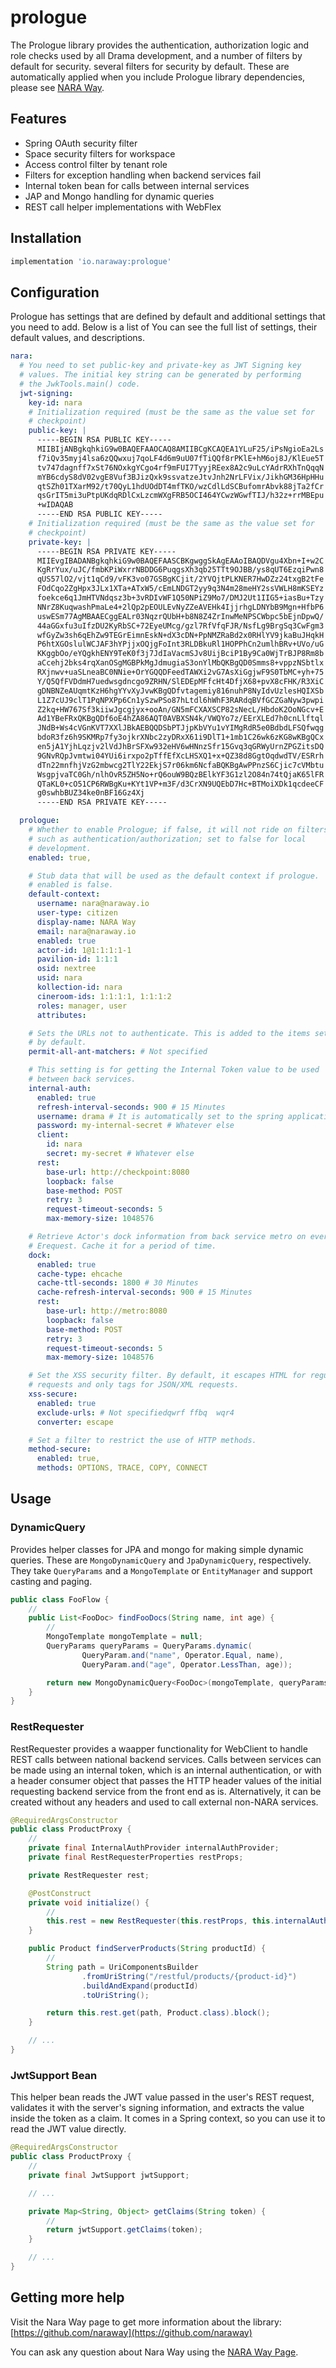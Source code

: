 # prologue

The Prologue library provides the authentication, authorization logic
and role checks used by all Drama development, and a number of filters
by default for security. several filters for security by default.
These are automatically applied when you include Prologue library
dependencies, please see [NARA Way](https://naraway.io).

## Features

- Spring OAuth security filter
- Space security filters for workspace
- Access control filter by tenant role
- Filters for exception handling when backend services fail
- Internal token bean for calls between internal services
- JAP and Mongo handling for dynamic queries
- REST call helper implementations with WebFlex

## Installation

```groovy
implementation 'io.naraway:prologue'
```

## Configuration

Prologue has settings that are defined by default and additional
settings that you need to add. Below is a list of You can see the
full list of settings, their default values, and descriptions.

```yaml
nara:
  # You need to set public-key and private-key as JWT Signing key 
  # values. The initial key string can be generated by performing 
  # the JwkTools.main() code.
  jwt-signing:
    key-id: nara
    # Initialization required (must be the same as the value set for 
    # checkpoint)
    public-key: |
      -----BEGIN RSA PUBLIC KEY-----
      MIIBIjANBgkqhkiG9w0BAQEFAAOCAQ8AMIIBCgKCAQEA1YLuF25/iPsNgioEa2Ls
      f7iQv35myj4lsa6zQQwxuj7qoLF4d6m9uU07fTiQQf8rPKlE+hM6oj8J/KlEue5T
      tv747dagnff7xSt76NOxkgYCgo4rf9mFUI7TyyjREex8A2c9uLcYAdrRXhTnQqqN
      mYB6cdyS8dV02vgE8Vuf3BJizQxk9ssvatzeJtvJnh2NrLFVix/JikhGM36HpHHu
      qtSZh01TXarM92/t70QyL1hdUOdDT4mfTKO/wzCdlLdSCBufomrAbvk88jTa2fCr
      qsGrIT5mi3uPtpUKdqRDlCxLzcmWXgFRB5OCI464YCwzWGwfTIJ/h32z+rrMBEpu
      +wIDAQAB
      -----END RSA PUBLIC KEY-----
    # Initialization required (must be the same as the value set for 
    # checkpoint)
    private-key: |
      -----BEGIN RSA PRIVATE KEY-----
      MIIEvgIBADANBgkqhkiG9w0BAQEFAASCBKgwggSkAgEAAoIBAQDVgu4Xbn+I+w2C
      KgRrYux/uJC/fmbKPiWxrrNBDDG6PuqgsXh3qb25TTt9OJBB/ys8qUT6EzqiPwn8
      qUS57lO2/vjt1qCd9/vFK3vo07GSBgKCjit/2YVQjtPLKNER7HwDZz24txgB2tFe
      FOdCqo2ZgHpx3JLx1XTa+ATxW5/cEmLNDGT2yy9q3N4m28meHY2ssVWLH8mKSEYz
      foekce6q1JmHTVNdqsz3b+3vRDIvWF1Q50NPiZ9Mo7/DMJ2Ut1IIG5+iasBu+Tzy
      NNrZ8KuqwashPmaLe4+2lQp2pEOULEvNyZZeAVEHk4IjjrhgLDNYbB9Mgn+HfbP6
      uswESm77AgMBAAECggEALr03NqzrQUbH+b8N8Z4ZrInwMeNPSCWbpc5bEjnDpwQ/
      44aGGxfu3uIfzDU2KyRbSC+72EyeUMcg/gzl7RfVfqFJR/NsfLg9BrgSq3CwFgm3
      wfGyZw3sh6qEhZw9TEGrEimnEskN+dX3cDN+PpNMZRaBd2x0RHlYV9jkaBuJHqkH
      P6htXGOslulWCJAF3hYPjjxOQjgFoInt3RLDBkuRl1HOPPhCn2umlhBRv+UVo/uG
      KKggbOo/eYQgkhENY9TeK0f3j7JdIaVacmSJv8UijBciP1By9Ca0WjTrBJP8Rm8b
      aCcehj2bks4rqXanOSgMGBPkMgJdmugiaS3onYlMbQKBgQD0Smms8+vppzNSbtlx
      RXjnwv+uaSLneaBC0NNie+OrYGQQDFeedTAWXi2vG7AsXiGgjwF9S0TbMC+yh+75
      Y/Q5QfFVDdmH7uedwsgdncgo9ZRHN/SlEDEpMFfcHt4DfjX68+pvX8cFHK/R3XiC
      gDNBNZeAUqmtKzH6hgYYvXyJvwKBgQDfvtagemiy816nuhP8NyIdvUzlesHQIXSb
      L1Z7cUJ9clT1PqNPXPp6Cn1ySzwPSo87hLtdl6hWhF3RARdqBVfGCZGaNyw3pwpi
      Z2kq+HW767Sf3kiiwJgcgjyx+ooAn/GN5mFCXAXSCP82sNecL/HbdoK2OoNGcv+E
      Ad1YBeFRxQKBgQDf6oE4hZA86AQT0AVBXSN4k/VWQYo7z/EErXLEd7h0cnLlftql
      JNdB+Ws4cVGnKVT7XXlJBkAEBQQDSbPTJjpKbVYu1vYIMgRdR5e0BdbdLFSQfwqg
      bdoR3fz6h9SKMRp7fy3ojkrXNbc2zyDRxX61i9DlT1+1mb1C26wk6zKG8wKBgQCx
      en5jA1YjhLqzjv2lVdJhBrSFXw932eHV6wHNnzSfr15Gvq3qGRWyUrnZPGZitsDQ
      9GNvRQpJvmtwi04YUi6irxpo2pTffEfXcLHSXQ1+x+QZ38d8GgtOqdwdTV/ESRrh
      dTn22mnfhjVzG2mbwcg2TlY22EkjS7r06km6NcfaBQKBgAwPPnzS6Cjic7cVMbtu
      WsgpjvaTC0Gh/nlhOvR5ZH5No+rQ6ouW9BQzBElkYF3G1zl2O84n74tQjaK65lFR
      QTaKL0+cO51CP6RWBgKu+KYt1VP+m3F/d3CrXN9UQEbD7Hc+BTMoiXDk1qcdeeCF
      g0swhbBUZ34ke0nBF16Gz4Xj
      -----END RSA PRIVATE KEY-----

  prologue:
    # Whether to enable Prologue; if false, it will not ride on filters
    # such as authentication/authorization; set to false for local 
    # development.
    enabled: true,

    # Stub data that will be used as the default context if prologue. 
    # enabled is false.
    default-context:
      username: nara@naraway.io
      user-type: citizen
      display-name: NARA Way
      email: nara@naraway.io
      enabled: true
      actor-id: 1@1:1:1:1-1
      pavilion-id: 1:1:1
      osid: nextree
      usid: nara
      kollection-id: nara
      cineroom-ids: 1:1:1:1, 1:1:1:2
      roles: manager, user
      attributes:

    # Sets the URLs not to authenticate. This is added to the items set 
    # by default.
    permit-all-ant-matchers: # Not specified

    # This setting is for getting the Internal Token value to be used 
    # between back services.
    internal-auth:
      enabled: true
      refresh-interval-seconds: 900 # 15 Minutes
      username: drama # It is automatically set to the spring application name
      password: my-internal-secret # Whatever else
      client:
        id: nara
        secret: my-secret # Whatever else
      rest:
        base-url: http://checkpoint:8080
        loopback: false
        base-method: POST
        retry: 3
        request-timeout-seconds: 5
        max-memory-size: 1048576

    # Retrieve Actor's dock information from back service metro on every 
    # Erequest. Cache it for a period of time.
    dock:
      enabled: true
      cache-type: ehcache
      cache-ttl-seconds: 1800 # 30 Minutes
      cache-refresh-interval-seconds: 900 # 15 Minutes
      rest:
        base-url: http://metro:8080
        loopback: false
        base-method: POST
        retry: 3
        request-timeout-seconds: 5
        max-memory-size: 1048576

    # Set the XSS security filter. By default, it escapes HTML for regular form
    # requests and only tags for JSON/XML requests.
    xss-secure:
      enabled: true
      exclude-urls: # Not specifiedqwrf ffbq  wqr4
      converter: escape

    # Set a filter to restrict the use of HTTP methods.
    method-secure:
      enabled: true,
      methods: OPTIONS, TRACE, COPY, CONNECT
```

## Usage

### DynamicQuery

Provides helper classes for JPA and mongo for making simple dynamic queries.
These are `MongoDynamicQuery` and `JpaDynamicQuery`, respectively. They take
`QueryParams` and a `MongoTemplate` or `EntityManager` and support casting and
paging.

```java
public class FooFlow {
    //
    public List<FooDoc> findFooDocs(String name, int age) {
        //
        MongoTemplate mongoTemplate = null;
        QueryParams queryParams = QueryParams.dynamic(
                QueryParam.and("name", Operator.Equal, name),
                QueryParam.and("age", Operator.LessThan, age));

        return new MongoDynamicQuery<FooDoc>(mongoTemplate, queryParams, FooDoc.class).findAll();
    }
}
```

### RestRequester

RestRequester provides a waapper functionality for WebClient to handle REST
calls between national backend services. Calls between services can be made
using an internal token, which is an internal authentication, or with a
header consumer object that passes the HTTP header values of the initial
requesting backend service from the front end as is. Alternatively, it can
be created without any headers and used to call external non-NARA services.

```java
@RequiredArgsConstructor
public class ProductProxy {
    //
    private final InternalAuthProvider internalAuthProvider;
    private final RestRequesterProperties restProps;

    private RestRequester rest;

    @PostConstruct
    private void initialize() {
        //
        this.rest = new RestRequester(this.restProps, this.internalAuthProvider);
    }

    public Product findServerProducts(String productId) {
        //
        String path = UriComponentsBuilder
                .fromUriString("/restful/products/{product-id}")
                .buildAndExpand(productId)
                .toUriString();

        return this.rest.get(path, Product.class).block();
    }

    // ...
}
```

### JwtSupport Bean

This helper bean reads the JWT value passed in the user's REST request,
validates it with the server's signing information, and extracts the value
inside the token as a claim. It comes in a Spring context, so you can use
it to read the JWT value directly.

```java
@RequiredArgsConstructor
public class ProductProxy {
    //
    private final JwtSupport jwtSupport;

    // ...

    private Map<String, Object> getClaims(String token) {
        //
        return jwtSupport.getClaims(token);
    }

    // ...
}
```

## Getting more help

Visit the Nara Way page to get more information about the library:  
[https://github.com/naraway](https://github.com/naraway)

You can ask any question about Nara Way using the [NARA Way Page](https://www.naraway.io).
